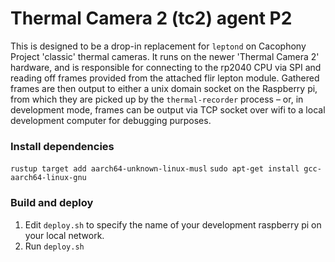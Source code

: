 # Thermal Camera 2 (tc2) agent P2

This is designed to be a drop-in replacement for `leptond` on Cacophony Project 'classic' thermal cameras.
It runs on the newer 'Thermal Camera 2' hardware, and is responsible for connecting to the rp2040 CPU via SPI and reading off frames provided from the attached flir lepton module.
Gathered frames are then output to either a unix domain socket on the Raspberry pi, from which they are picked up by the `thermal-recorder` process – or, in development mode, frames can be output via TCP socket over wifi to a local development computer for debugging purposes. 

### Install dependencies 
`rustup target add aarch64-unknown-linux-musl`
`sudo apt-get install gcc-aarch64-linux-gnu`
### Build and deploy
1. Edit `deploy.sh` to specify the name of your development raspberry pi on your local network.
2. Run `deploy.sh`
